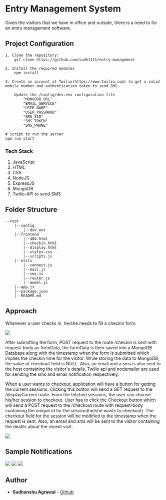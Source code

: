 # Entry Management System

Given the visitors that we have in office and outside, there is a need to for an entry management
software.

## Project Configuration
```
1. Clone the repository:
    git clone https://github.com/sudh1111/entry-management

2. Install the required modules
    npm install

3. Create an account at Twilio(https://www.twilio.com) to get a valid mobile number and authentication token to send SMS.

    Update the /config/dev.env configuration file
        "MONGODB_URL"
        "EMAIL_SERVICE"
        "USER_NAME"
        "USER_PASSWORD"
        "SMS_SID"
        "SMS_TOKEN"
        "SMS_PHONE"
```

```
# Script to run the server
npm run start
```

### Tech Stack

1. JavaScript
2. HTML
3. CSS
4. NodeJS
5. ExpressJS
6. MongoDB
7. Twilio-API to send SMS

## Folder Structure
    --root
        |--config
            |--dev.env
        |--frontend
            |--404.html
            |--checkin.html
            |--display.html
            |--styles.css
            |--scripts.js
        |--utils
            |--connect.js
            |--mail.js
            |--sms.js
            |--router.js
            |--model.js
        |--app.js
        |--package.json
        |--README.md

## Approach
Whenever a user checks in, he/she needs to fill a checkin form:

<img src="./UI.png"/>


After submitting the form, POST request to the route /checkin is sent with request-body as formData, the formData is then saved into a MongoDB Database along with the timestamp when the form is submitted which implies the checkin time for the visitor. While storing the data to MongoDB, the value of checkout field is NULL. Also, an email and a sms is also sent to the host containing the visitor's details. Twilio api and nodemailer are used for sending the sms and email notification respectively.

When a user wants to checkout, application will have a button for getting the current sessions. Clicking this button will send a GET request to the /displayCurrent route. From the fetched sessions, the user can choose his/her session to checkout. User has to click the Checkout button which will send a POST request to the /checkout route with request-body containing the unique id for the session(he/she wants to checkout). The checkout field for the session will be modified to the timestamp when the request is sent. Also, an email and sms will be sent to the visitor containing the deatils about the recent visit.

 <img src="./Checkout.png"/>

## Sample Notifications
<img src="./M1.png"/>

<img src="./M2.png"/>

<img src="./M3.jpg"/>

## Author

* **Sudhanshu Agrawal**  - [Github](https://github.com/sudh1111)
